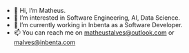 - 👋 Hi, I’m Matheus.
- 👀 I’m interested in Software Engineering, AI, Data Science.
- 🌱 I’m currently working in Inbenta as a Software Developer.
- 📫 You can reach me on matheustalves@outlook.com or malves@inbenta.com

<!---
matheustalves/matheustalves is a ✨ special ✨ repository because its `README.md` (this file) appears on your GitHub profile.
You can click the Preview link to take a look at your changes.
--->
